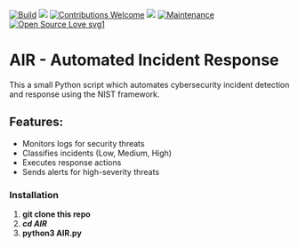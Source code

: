 [![Build](https://img.shields.io/badge/Supported_OS-OSX-orange.svg)]()
![](https://img.shields.io/badge/platform-OSX%20%7C%20Linux%20%7C%20KaliLinux%20%7C%20ParrotOs-blue)
[![Contributions Welcome](https://img.shields.io/badge/contributions-welcome-blue.svg?style=flat)]()
![](https://img.shields.io/badge/Python-3-blue)
[![Maintenance](https://img.shields.io/badge/Maintained%3F-yes-green.svg)](https://github.com/JesseRubio/AIR/)
[![Open Source Love svg1](https://badges.frapsoft.com/os/v1/open-source.svg?v=103)](https://github.com/ellerbrock/open-source-badges/)

# AIR - Automated Incident Response
This a small Python script which automates cybersecurity incident detection and response using the NIST framework.

## Features:
- Monitors logs for security threats
- Classifies incidents (Low, Medium, High)
- Executes response actions
- Sends alerts for high-severity threats

### Installation
1. **git clone this repo**
2. ***cd AIR*** 
3. **python3 AIR.py**
